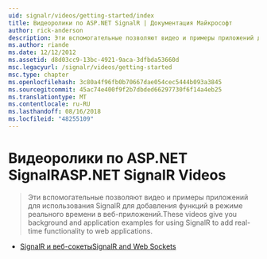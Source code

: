 ```yaml
---
uid: signalr/videos/getting-started/index
title: Видеоролики по ASP.NET SignalR | Документация Майкрософт
author: rick-anderson
description: Эти вспомогательные позволяют видео и примеры приложений для использования SignalR для добавления функций в режиме реального времени в веб-приложений.
ms.author: riande
ms.date: 12/12/2012
ms.assetid: d8d03cc9-13bc-4921-9aca-3dfbda53660d
msc.legacyurl: /signalr/videos/getting-started
msc.type: chapter
ms.openlocfilehash: 3c80a4f96fb0b70667dae054cec5444b093a3845
ms.sourcegitcommit: 45ac74e400f9f2b7dbded66297730f6f14a4eb25
ms.translationtype: MT
ms.contentlocale: ru-RU
ms.lasthandoff: 08/16/2018
ms.locfileid: "48255109"
---
```

<a name="aspnet-signalr-videos"></a><span data-ttu-id="11298-103">Видеоролики по ASP.NET SignalR</span><span class="sxs-lookup"><span data-stu-id="11298-103">ASP.NET SignalR Videos</span></span>
====================
> <span data-ttu-id="11298-104">Эти вспомогательные позволяют видео и примеры приложений для использования SignalR для добавления функций в режиме реального времени в веб-приложений.</span><span class="sxs-lookup"><span data-stu-id="11298-104">These videos give you background and application examples for using SignalR to add real-time functionality to web applications.</span></span>


- [<span data-ttu-id="11298-105">SignalR и веб-сокеты</span><span class="sxs-lookup"><span data-stu-id="11298-105">SignalR and Web Sockets</span></span>](signalr-and-web-sockets.md)
